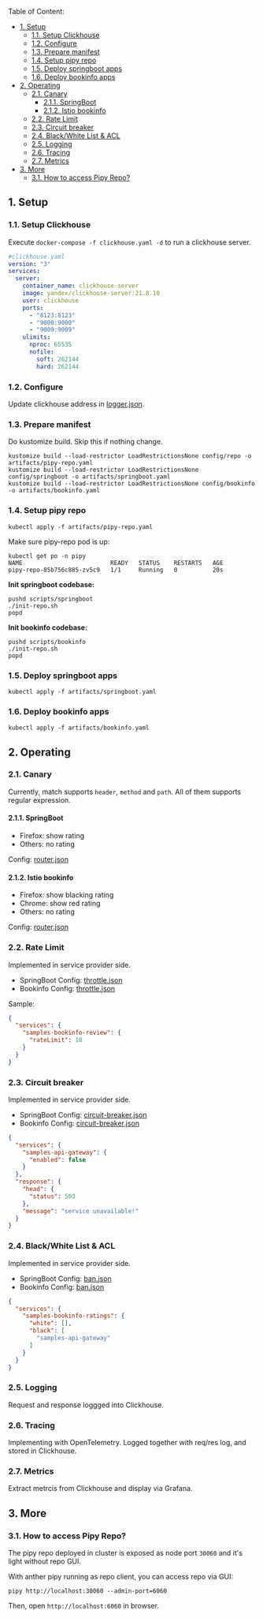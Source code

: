 Table of Content:
* [1. Setup](#1-setup)
  * [1.1. Setup Clickhouse](#11-setup-clickhouse)
  * [1.2. Configure](#12-configure)
  * [1.3. Prepare manifest](#13-prepare-manifest)
  * [1.4. Setup pipy repo](#14-setup-pipy-repo)
  * [1.5. Deploy springboot apps](#15-deploy-springboot-apps)
  * [1.6. Deploy bookinfo apps](#16-deploy-bookinfo-apps)
* [2. Operating](#2-operating)
  * [2.1. Canary](#21-canary)
    * [2.1.1. SpringBoot](#211-springboot)
    * [2.1.2. Istio bookinfo](#212-istio-bookinfo)
  * [2.2. Rate Limit](#22-rate-limit)
  * [2.3. Circuit breaker](#23-circuit-breaker)
  * [2.4. Black/White List & ACL](#24-blackwhite-list--acl)
  * [2.5. Logging](#25-logging)
  * [2.6. Tracing](#26-tracing)
  * [2.7. Metrics](#27-metrics)
* [3. More](#3-more)
  * [3.1. How to access Pipy Repo?](#31-how-to-access-pipy-repo)

## 1. Setup

### 1.1. Setup Clickhouse

Execute `docker-compose -f clickhouse.yaml -d` to run a clickhouse server.

```yaml
#clickhouse.yaml
version: "3"
services:
  server:
    container_name: clickhouse-server
    image: yandex/clickhouse-server:21.8.10
    user: clickhouse
    ports:
      - "8123:8123"
      - "9000:9000"
      - "9009:9009"
    ulimits:
      nproc: 65535
      nofile:
        soft: 262144
        hard: 262144

```

### 1.2. Configure

Update clickhouse address in [logger.json](scripts/springboot/config/logger.json).

### 1.3. Prepare manifest

Do kustomize build. Skip this if nothing change.

```shell
kustomize build --load-restrictor LoadRestrictionsNone config/repo -o artifacts/pipy-repo.yaml
kustomize build --load-restrictor LoadRestrictionsNone config/springboot -o artifacts/springboot.yaml
kustomize build --load-restrictor LoadRestrictionsNone config/bookinfo -o artifacts/bookinfo.yaml
```
### 1.4. Setup pipy repo

```shell
kubectl apply -f artifacts/pipy-repo.yaml
```

Make sure pipy-repo pod is up:

```shell
kubectl get po -n pipy
NAME                         READY   STATUS    RESTARTS   AGE
pipy-repo-85b756c885-zv5c9   1/1     Running   0          20s
```

**Init springboot codebase:**

```shell
pushd scripts/springboot
./init-repo.sh
popd
```

**Init bookinfo codebase:**

```shell
pushd scripts/bookinfo
./init-repo.sh
popd
```

### 1.5. Deploy springboot apps

```shell
kubectl apply -f artifacts/springboot.yaml
```

### 1.6. Deploy bookinfo apps

```shell
kubectl apply -f artifacts/bookinfo.yaml
```

## 2. Operating

### 2.1. Canary

Currently, match supports `header`, `method` and `path`. All of them supports regular expression. 

#### 2.1.1. SpringBoot

* Firefox: show rating
* Others: no rating

Config: [router.json](scripts/springboot/config/router.json)

#### 2.1.2. Istio bookinfo

* Firefox: show blacking rating
* Chrome: show red rating
* Others: no rating

Config: [router.json](scripts/bookinfo/config/router.json)

### 2.2. Rate Limit

Implemented in service provider side.

* SpringBoot Config: [throttle.json](scripts/springboot/config/inbound/throttle.json)
* Bookinfo Config: [throttle.json](scripts/bookinfo/config/inbound/throttle.json)

Sample: 

```json
{
  "services": {
    "samples-bookinfo-review": {
      "rateLimit": 10
    }
  }
}
```

### 2.3. Circuit breaker

Implemented in service provider side.

* SpringBoot Config: [circuit-breaker.json](scripts/springboot/config/inbound/circuit-breaker.json)
* Bookinfo Config: [circuit-breaker.json](scripts/springboot/config/inbound/circuit-breaker.json)

```json
{
  "services": {
    "samples-api-gateway": {
      "enabled": false
    }
  },
  "response": {
    "head": {
      "status": 503
    },
    "message": "service unavailable!"
  }
}
```

### 2.4. Black/White List & ACL

Implemented in service provider side.

* SpringBoot Config: [ban.json](scripts/springboot/config/inbound/ban.json)
* Bookinfo Config: [ban.json](scripts/bookinfo/config/inbound/ban.json)

```json
{
  "services": {
    "samples-bookinfo-ratings": {
      "white": [],
      "black": [
        "samples-api-gateway"
      ]
    }
  }
}
```

### 2.5. Logging

Request and response loggged into Clickhouse.

### 2.6. Tracing

Implementing with OpenTelemetry. Logged together with req/res log, and stored in Clickhouse.

### 2.7. Metrics

Extract metrcis from Clickhouse and display via Grafana.

## 3. More

### 3.1. How to access Pipy Repo?

The pipy repo deployed in cluster is exposed as node port `30060` and it's light without repo GUI. 

With anther pipy running as repo client, you can access repo via GUI:

```shell
pipy http://localhost:30060 --admin-port=6060
```

Then, open `http://localhost:6060` in browser.